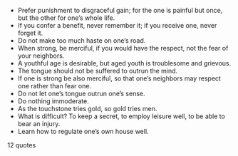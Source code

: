  - Prefer punishment to disgraceful gain; for the one is painful but once, but the other for one’s whole life.
 - If you confer a benefit, never remember it; if you receive one, never forget it.
 - Do not make too much haste on one’s road.
 - When strong, be merciful, if you would have the respect, not the fear of your neighbors.
 - A youthful age is desirable, but aged youth is troublesome and grievous.
 - The tongue should not be suffered to outrun the mind.
 - If one is strong be also merciful, so that one’s neighbors may respect one rather than fear one.
 - Do not let one’s tongue outrun one’s sense.
 - Do nothing immoderate.
 - As the touchstone tries gold, so gold tries men.
 - What is difficult? To keep a secret, to employ leisure well, to be able to bear an injury.
 - Learn how to regulate one’s own house well.

12 quotes